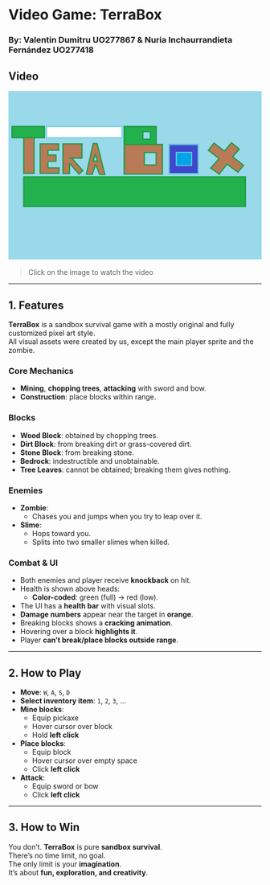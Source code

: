 # **Video Game: TerraBox**

### **By: Valentin Dumitru UO277867 & Nuria Inchaurrandieta Fernández UO277418**
## Video
[![Watch the video](TeraBox.png)](https://www.youtube.com/watch?v=xJrLYVcxPwo)
> Click on the image to watch the video
---

## **1. Features**

**TerraBox** is a sandbox survival game with a mostly original and fully customized pixel art style.  
All visual assets were created by us, except the main player sprite and the zombie.

### **Core Mechanics**
- **Mining**, **chopping trees**, **attacking** with sword and bow.
- **Construction**: place blocks within range.

### **Blocks**
- **Wood Block**: obtained by chopping trees.  
- **Dirt Block**: from breaking dirt or grass-covered dirt.  
- **Stone Block**: from breaking stone.  
- **Bedrock**: indestructible and unobtainable.  
- **Tree Leaves**: cannot be obtained; breaking them gives nothing.

### **Enemies**
- **Zombie**:  
  - Chases you and jumps when you try to leap over it.  
- **Slime**:  
  - Hops toward you.  
  - Splits into two smaller slimes when killed.

### **Combat & UI**
- Both enemies and player receive **knockback** on hit.  
- Health is shown above heads:  
  - **Color-coded**: green (full) → red (low).  
- The UI has a **health bar** with visual slots.  
- **Damage numbers** appear near the target in **orange**.  
- Breaking blocks shows a **cracking animation**.  
- Hovering over a block **highlights it**.  
- Player **can’t break/place blocks outside range**.

---

## **2. How to Play**

- **Move**: `W`, `A`, `S`, `D`  
- **Select inventory item**: `1`, `2`, `3`, ...  
- **Mine blocks**:  
  - Equip pickaxe  
  - Hover cursor over block  
  - Hold **left click**  
- **Place blocks**:  
  - Equip block  
  - Hover cursor over empty space  
  - Click **left click**  
- **Attack**:  
  - Equip sword or bow  
  - Click **left click**

---

## **3. How to Win**

You don’t. **TerraBox** is pure **sandbox survival**.  
There’s no time limit, no goal.  
The only limit is your **imagination**.  
It’s about **fun, exploration, and creativity**.
